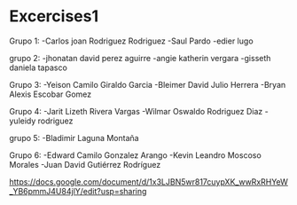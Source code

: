# Excercises1
Grupo 1:
-Carlos joan Rodriguez Rodriguez
-Saul Pardo
-edier lugo

grupo 2:
-jhonatan david perez aguirre
-angie katherin vergara
-gisseth daniela tapasco

Grupo 3:
-Yeison Camilo Giraldo Garcia
-Bleimer David Julio Herrera
-Bryan Alexis Escobar Gomez

Grupo 4:
-Jarit Lizeth Rivera Vargas
-Wilmar Oswaldo Rodriguez Diaz
-yuleidy rodriguez

grupo 5:
-Bladimir Laguna Montaña

Grupo 6:
-Edward Camilo Gonzalez Arango
-Kevin Leandro Moscoso Morales
-Juan David Gutiérrez Rodríguez

https://docs.google.com/document/d/1x3LJBN5wr817cuypXK_wwRxRHYeW_YB6pmmJ4U84jlY/edit?usp=sharing

